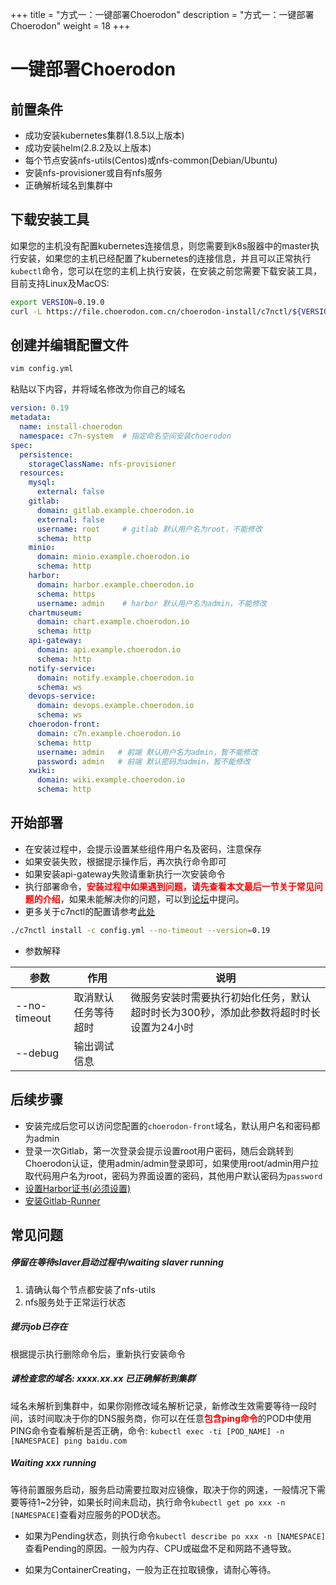+++
title = "方式一：一键部署Choerodon"
description = "方式一：一键部署Choerodon"
weight = 18
+++

# 一键部署Choerodon

## 前置条件

- 成功安装kubernetes集群(1.8.5以上版本)
- 成功安装helm(2.8.2及以上版本)
- 每个节点安装nfs-utils(Centos)或nfs-common(Debian/Ubuntu)
- 安装nfs-provisioner或自有nfs服务
- 正确解析域名到集群中

## 下载安装工具

如果您的主机没有配置kubernetes连接信息，则您需要到k8s服器中的master执行安装，如果您的主机已经配置了kubernetes的连接信息，并且可以正常执行`kubectl`命令，您可以在您的主机上执行安装，在安装之前您需要下载安装工具，目前支持Linux及MacOS:

```bash
export VERSION=0.19.0
curl -L https://file.choerodon.com.cn/choerodon-install/c7nctl/${VERSION}/c7nctl-${VERSION}-`uname -s`-amd64.tar.gz | tar -xz && cd c7nctl-${VERSION}
```

## 创建并编辑配置文件

```bash
vim config.yml
```

粘贴以下内容，并将域名修改为你自己的域名

```yml
version: 0.19
metadata:
  name: install-choerodon
  namespace: c7n-system  # 指定命名空间安装choerodon
spec:
  persistence:
    storageClassName: nfs-provisioner
  resources:
    mysql:
      external: false
    gitlab:
      domain: gitlab.example.choerodon.io
      external: false
      username: root     # gitlab 默认用户名为root，不能修改
      schema: http
    minio:
      domain: minio.example.choerodon.io
      schema: http
    harbor:
      domain: harbor.example.choerodon.io
      schema: https
      username: admin    # harbor 默认用户名为admin，不能修改
    chartmuseum:
      domain: chart.example.choerodon.io
      schema: http
    api-gateway:
      domain: api.example.choerodon.io
      schema: http
    notify-service:
      domain: notify.example.choerodon.io
      schema: ws
    devops-service:
      domain: devops.example.choerodon.io
      schema: ws
    choerodon-front:
      domain: c7n.example.choerodon.io
      schema: http
      username: admin   # 前端 默认用户名为admin，暂不能修改
      password: admin   # 前端 默认密码为admin，暂不能修改
    xwiki:
      domain: wiki.example.choerodon.io
      schema: http
```

## 开始部署

- 在安装过程中，会提示设置某些组件用户名及密码，注意保存
- 如果安装失败，根据提示操作后，再次执行命令即可
- 如果安装api-gateway失败请重新执行一次安装命令
- 执行部署命令，<b style="color:red">安装过程中如果遇到问题，请先查看本文最后一节关于常见问题的介绍</b>，如果未能解决你的问题，可以到[论坛](//forum.choerodon.io)中提问。
- 更多关于c7nctl的配置请参考[此处](https://blog.vinkdong.com/c7nctl%E8%AF%A6%E8%A7%A3/)

```bash
./c7nctl install -c config.yml --no-timeout --version=0.19
```

- 参数解释

| 参数 | 作用 | 说明
| --- | --- |  ---
| --no-timeout | 取消默认任务等待超时| 微服务安装时需要执行初始化任务，默认超时时长为300秒，添加此参数将超时时长设置为24小时
| --debug | 输出调试信息 |

## 后续步骤

- 安装完成后您可以访问您配置的`choerodon-front`域名，默认用户名和密码都为admin
- 登录一次Gitlab，第一次登录会提示设置root用户密码，随后会跳转到Choerodon认证，使用admin/admin登录即可，如果使用root/admin用户拉取代码用户名为root，密码为界面设置的密码，其他用户默认密码为`password`
- [设置Harbor证书(必须设置)](../parts/base/harbor/#证书配置)
- [安装Gitlab-Runner](../parts/gitlab-runner)

## 常见问题

##### 停留在等待slaver启动过程中/waiting slaver running

  1. 请确认每个节点都安装了nfs-utils
  2. nfs服务处于正常运行状态

##### 提示job已存在

  根据提示执行删除命令后，重新执行安装命令

##### 请检查您的域名: xxxx.xx.xx 已正确解析到集群

  域名未解析到集群中，如果你刚修改域名解析记录，新修改生效需要等待一段时间，该时间取决于你的DNS服务商，你可以在任意<b style="color:red">包含ping命令</b>的POD中使用PING命令查看解析是否正确，命令: `kubectl exec -ti [POD_NAME] -n [NAMESPACE] ping baidu.com`

##### Waiting xxx running

等待前置服务启动，服务启动需要拉取对应镜像，取决于你的网速，一般情况下需要等待1~2分钟，如果长时间未启动，执行命令`kubectl get po xxx -n [NAMESPACE]`查看对应服务的POD状态。

- 如果为Pending状态，则执行命令`kubectl describe po xxx -n [NAMESPACE]`查看Pending的原因。一般为内存、CPU或磁盘不足和网路不通导致。
  
- 如果为ContainerCreating，一般为正在拉取镜像，请耐心等待。
